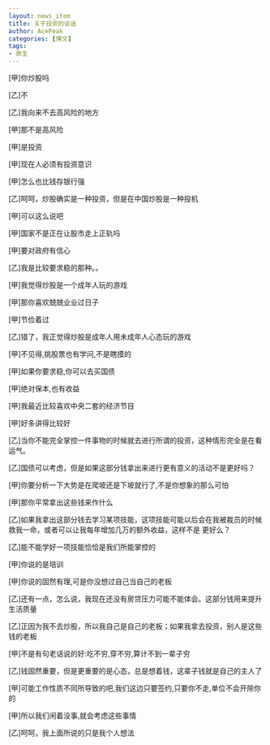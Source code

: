 ```yaml
---
layout: news_item
title: 关于投资的谈话
author: AcePeak
categories: [博文]
tags: 
- 原生
---
```


[甲]你炒股吗 

[乙]不 

[乙]我向来不去高风险的地方 

[甲]那不是高风险 

[甲]是投资 

[甲]现在人必须有投资意识 

[甲]怎么也比钱存银行强 

[乙]呵呵，炒股确实是一种投资，但是在中国炒股是一种投机 

[甲]可以这么说吧 

[甲]国家不是正在让股市走上正轨吗 

[甲]要对政府有信心 

[乙]我是比较要求稳的那种。。 

[甲]我觉得炒股是一个成年人玩的游戏 

[甲]那你喜欢兢兢业业过日子 

[甲]节俭着过 

[乙]错了，我正觉得炒股是成年人用未成年人心态玩的游戏 

[甲]不见得,挑股票也有学问,不是瞎摸的 

[甲]如果你要求稳,你可以去买国债 

[甲]绝对保本,也有收益 

[甲]我最近比较喜欢中央二套的经济节目 

[甲]好多讲得比较好 

[乙]当你不能完全掌控一件事物的时候就去进行所谓的投资，这种情形完全是在看运气。 

[乙]国债可以考虑，但是如果这部分钱拿出来进行更有意义的活动不是更好吗？ 

[甲]你要分析一下大势是在爬坡还是下坡就行了,不是你想象的那么可怕 

[甲]那你平常拿出这些钱来作什么 

[乙]如果我拿出这部分钱去学习某项技能，这项技能可能以后会在我被裁员的时候救我一命，或者可以让我每年增加几万的额外收益，这样不是
更好么？ 

[乙]能不能学好一项技能恰恰是我们所能掌控的 

[甲]你说的是培训 

[甲]你说的固然有理,可是你没想过自己当自己的老板 

[乙]还有一点，怎么说，我现在还没有房贷压力可能不能体会。这部分钱用来提升生活质量 

[乙]正因为我不去炒股，所以我自己是自己的老板；如果我拿去投资，别人是这些钱的老板 

[甲]不是有句老话说的好:吃不穷,穿不穷,算计不到一辈子穷 

[乙]钱固然重要，但是更重要的是心态，总是想着钱，这辈子钱就是自己的主人了 

[甲]可能工作性质不同所导致的吧,我们这边只要签约,只要你不走,单位不会开除你的 

[甲]所以我们闲着没事,就会考虑这些事情 

[乙]呵呵，我上面所说的只是我个人想法 
